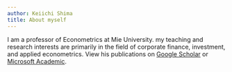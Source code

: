 ```yaml
---
author: Keiichi Shima
title: About myself
---
```


I am a professor of Econometrics at Mie University. my teaching and research interests are primarily in the field of corporate finance, investment, and applied econometrics. View his publications on [Google Scholar](https://scholar.google.com/citations?user=2bEbpNYAAAAJ) or [Microsoft Academic](https://academic.microsoft.com/author/2227422317/).